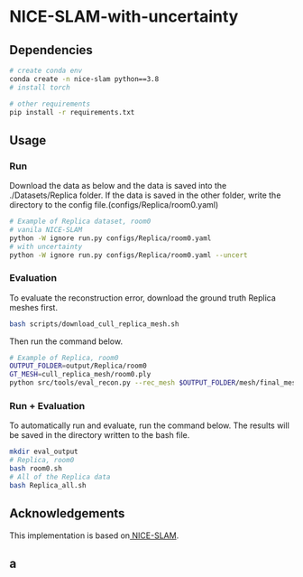 # NICE-SLAM-with-uncertainty


## Dependencies
```bash
# create conda env
conda create -n nice-slam python==3.8
# install torch

# other requirements
pip install -r requirements.txt
```

## Usage
### Run
Download the data as below and the data is saved into the ./Datasets/Replica folder. If the data is saved in the other folder, write the directory to the config file.(configs/Replica/room0.yaml)
```bash
# Example of Replica dataset, room0
# vanila NICE-SLAM
python -W ignore run.py configs/Replica/room0.yaml
# with uncertainty
python -W ignore run.py configs/Replica/room0.yaml --uncert
```
### Evaluation
To evaluate the reconstruction error, download the ground truth Replica meshes first.
```bash
bash scripts/download_cull_replica_mesh.sh
```
Then run the command below.
```bash
# Example of Replica, room0
OUTPUT_FOLDER=output/Replica/room0
GT_MESH=cull_replica_mesh/room0.ply
python src/tools/eval_recon.py --rec_mesh $OUTPUT_FOLDER/mesh/final_mesh_eval_rec.ply --gt_mesh $GT_MESH -2d -3d
```
### Run + Evaluation
To automatically run and evaluate, run the command below.
The results will be saved in the directory written to the bash file.
```bash
mkdir eval_output
# Replica, room0
bash room0.sh
# All of the Replica data
bash Replica_all.sh
```

## Acknowledgements
This implementation is based on[ NICE-SLAM](https://github.com/cvg/nice-slam/tree/master).

## a